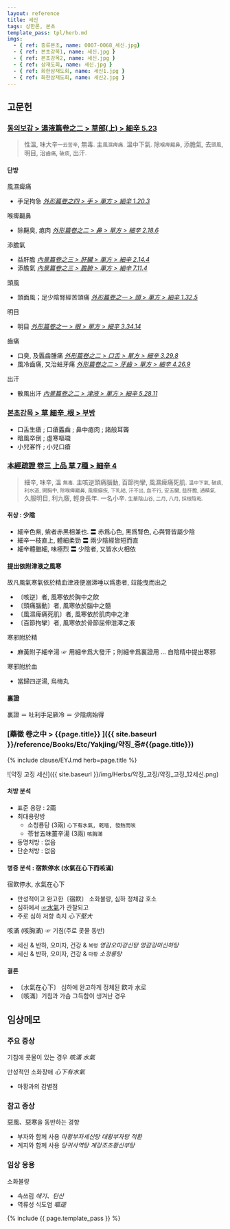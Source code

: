 ```yaml
---
layout: reference
title: 세신
tags: 상한론, 본초
template_pass: tpl/herb.md
imgs:
  - { ref: 증류본초, name: 0007-0068_세신.jpg}
  - { ref: 본초강목1, name: 세신.jpg }
  - { ref: 본초강목2, name: 세신.jpg }
  - { ref: 삼재도회, name: 세신.jpg }
  - { ref: 화한삼재도회, name: 세신1.jpg }
  - { ref: 화한삼재도회, name: 세신2.jpg }
---
```



## 고문헌



### [동의보감 > 湯液篇卷之二 > 草部(上) >  細辛 5.23](https://mediclassics.kr/books/8/volume/21/#content_1358)

> 性溫, 味大辛<small>一云苦辛</small>, 無毒. 主`風濕痺痛`. 溫中下氣. 除`喉痺齆鼻`, 添膽氣, 去`頭風`, 明目, 治`齒痛`, `破痰`, 出汗.

#### 단방

風濕痺痛

* 手足拘急 _[外形篇卷之四 > 手 > 單方 >  細辛 1.20.3](https://mediclassics.kr/books/8/volume/8/#content_118)_

喉痺齆鼻

* 除齆臭, 瘜肉 _[外形篇卷之二 > 鼻 > 單方 >  細辛 2.18.6](https://mediclassics.kr/books/8/volume/6/#content_397)_

添膽氣

* 益肝膽 _[內景篇卷之三 > 肝臟 > 單方 >  細辛 2.14.4](https://mediclassics.kr/books/8/volume/3/#content_172)_
* 添膽氣 _[內景篇卷之三 > 膽腑 > 單方 > 細辛 7.11.4](https://mediclassics.kr/books/8/volume/3/#content_720)_

頭風

* 頭面風；足少陰腎經苦頭痛 _[外形篇卷之一 > 頭 > 單方 > 細辛 1.32.5](https://mediclassics.kr/books/8/volume/5/#content_334)_

明目

* 明目 _[外形篇卷之一 > 眼 > 單方 >  細辛 3.34.14](https://mediclassics.kr/books/8/volume/5/#content_1398)_


齒痛

* 口臭, 及䘌齒腫痛 _[外形篇卷之二 > 口舌 > 單方 > 細辛 3.29.8](https://mediclassics.kr/books/8/volume/6/#content_693)_
* 風冷齒痛, 又治蛀牙痛 _[外形篇卷之二 > 牙齒 > 單方 >  細辛 4.26.9](https://mediclassics.kr/books/8/volume/6/#content_991)_

出汗

* 散風出汗 _[內景篇卷之二 > 津液 > 單方 > 細辛 5.28.11](https://mediclassics.kr/books/8/volume/2/#content_1013)_



### [본초강목 > 草	細辛_根 > 부방]()

* 口舌生瘡 ; 口瘡䘌齒 ; 鼻中瘜肉 ; 諸般耳聾
* 暗風卒倒 ; 虛寒嘔噦
* 小兒客忤 ; 小兒口瘡



### [本經疏證 卷三 上品 草 7種 > 細辛 4](https://mediclassics.kr/books/154/volume/3/#content_30)

> 細辛, 味辛, 溫 <small>無毒</small>. 主咳逆頭痛腦動, 百節拘攣, 風濕痺痛死肌. <small>溫中下氣, 破痰, 利水道, 開胸中, 除喉痺齆鼻, 風癎癲疾, 下乳結, 汗不出, 血不行, 安五臟, 益肝膽, 通精氣.</small> 久服明目, 利九竅, 輕身長年. 一名小辛. <small>生華陰山谷, 二月, 八月, 採根陰乾.</small>

#### 취상 : 少陰

* 細辛色紫, 紫者赤黑相兼也. 〓 赤爲心色, 黑爲腎色, 心與腎皆屬少陰
* 細辛一枝直上, 體細柔勁  〓 兩少陰經皆短而直
* 細辛體雖細, 味極烈 〓 少陰者, 又皆水火相依

#### 提出依附津液之風寒

故凡風氣寒氣依於精血津液便溺涕唾以爲患者, 竝能曳而出之

* 〔咳逆〕者, 風寒依於胸中之飮
* 〔頭痛腦動〕者, 風寒依於腦中之髓
* 〔風濕痺痛死肌〕者, 風寒依於肌肉中之津
* 〔百節拘攣〕者, 風寒依於骨節屈伸泄澤之液

寒邪附於精

* 麻黃附子細辛湯 ☞ 用細辛爲大發汗；則細辛爲裏證用 ... 自陰精中提出寒邪

寒邪附於血

* 當歸四逆湯, 烏梅丸

#### 裏證

裏證 ＝ 吐利手足厥冷 ＝ 少陰病始得



### [藥徵 卷之中 > {{page.title}} ]({{ site.baseurl }}/reference/Books/Etc/Yakjing/약징_중#{{page.title}})

{% include clause/EYJ.md herb=page.title %}

![약징 고징 세신]({{ site.baseurl }}/img/Herbs/약징_고징/약징_고징_12세신.png)


#### 처방 분석

* 표준 용량 : 2兩
* 최대용량방
  - 소청룡탕 (3兩) `心下有水氣, 乾嘔, 發熱而咳`
  - 苓甘五味薑辛湯 (3兩) `咳胸滿`
* 동명처방 : 없음
* 단순처방 : 없음



#### 병증 분석 : 宿飮停水 (水氣在心下而咳滿)

宿飮停水, 水氣在心下

* 만성적이고 완고한〔宿飮〕 소화불량, 심하 정체감 호소
* 심하에서 [☞水氣]({{site.sympurl}}/수 )가 관찰되고
* 주로 심하 저항 촉지 _心下堅大_


咳滿 (咳胸滿) ☞ 기침(주로 콧물 동반)

* 세신 & 반하, 오미자, 건강 & `복령` _영감오미강신탕_ _영감강미신하탕_
* 세신 & 반하, 오미자, 건강 & `마황` _소청룡탕_



#### 결론

* 〔水氣在心下〕 심하에 완고하게 정체된 飮과 水로
* 〔咳滿〕기침과 가슴 그득함이 생겨난 경우


## 임상메모

### 주요 증상

기침에 콧물이 있는 경우 _咳滿_ _水氣_

만성적인 소화장애 _心下有水氣_
* 마황과의 감별점

### 참고 증상



惡風、惡寒을 동반하는 경향
* 부자와 함께 사용 _마황부자세신탕_ _대황부자탕_ _적환_
* 계지와 함께 사용 _당귀사역탕_ _계강조초황신부탕_

### 임상 응용

소화불량
* 속쓰림 _애기、탄산_
* 역류성 식도염 _嘔逆_










{% include {{ page.template_pass }} %}
